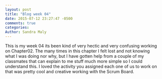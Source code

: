 ```yaml
---
layout: post
title: "Blog week 04"
date: 2015-07-12 23:27:47 -0500
comments: true
categories:
Author: Sandra Maly 
---
```



This is my week 04 its been kind of very hectic and very confusing working on Chapter02. The many times in this chapter I felt lost and not knowing what I was doing nor why, but I have gotten help from a couple of my classmates that can explain to me stuff much more simple so I could understand this. I loved the activity you assigned each one of us to work on that was pretty cool and creative working with the Scrum Board.